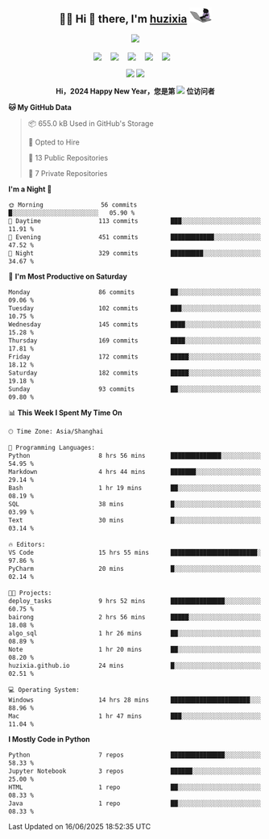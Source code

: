 <div align="center">

## :woman_technologist: Hi 👋 there, I'm [huzixia](https://huzixia.github.io/) <img height="30" src="images/work.gif" />

  <!-- dynamic typing effect 动态打字效果 -->
  <div>
    <a href="https://huzixia.github.io/">
      <img src="https://readme-typing-svg.demolab.com?font=Fira+Code&pause=1000&width=435&lines=console.log(%22Hello%2C%20World%22);胡同学祝您心想事成!&center=true&size=27" />
    </a>
  </div>

  <div>&nbsp;</div>

  <!-- profile logo 个人资料徽标 -->
  <div>
    <a href="https://huzixia.github.io/"><img src="https://img.shields.io/badge/Website-博客-orange" /></a>&emsp;
    <a href="https://www.zhihu.com/people/hu-zi-xia-91"><img src="https://img.shields.io/badge/ZhiHu-知乎-blue" /></a>&emsp;
    <a href="https://twitter.com/zixia80631/"><img src="https://img.shields.io/badge/Twitter-推特-black" /></a>&emsp;
    <a href="https://github.com/HuZixia/Text2Video/assets/38995480/244e64be-3dc4-46bb-8aff-523d8a235a1e"><img src="https://img.shields.io/badge/WeChat-微信-07c160" /></a>&emsp;
    <a href="https://www.cnblogs.com/huzixia"><img src="https://img.shields.io/badge/CnBlog-博客园-yellow" /></a>&emsp;

  </div>

[//]: # (### Github Stats)

 <p>
   <img src="https://github-readme-stats.vercel.app/api?username=HuZixia&rank_icon=github&theme=react&border_color=61dafb&hide_border=true" />
   <img src="https://github-readme-stats.vercel.app/api/top-langs/?username=HuZixia&hide=c%23,powershell,Mathematica,Ruby,Objective-C,Objective-C%2b%2b,Cuda&title_color=61dafb&text_color=ffffff&icon_color=61dafb&bg_color=20232a&langs_count=8&layout=compact&border_color=61dafb&hide_border=true&size_weight=0.5&count_weight=0.5" />
 </p>

</div>

<div align="center"><b>Hi，2024 Happy New Year，您是第 <img src="https://profile-counter.glitch.me/HuZixia/count.svg"></img> 位访问者</b></div>


[//]: # (*   Github Stats)
[//]: # (![Top Langs]&#40;https://github-readme-stats.vercel.app/api/top-langs/?username=HuZixia\&layout=compact&#41;)
[//]: # (![HuZixia's GitHub stats]&#40;https://github-readme-stats.vercel.app/api?username=HuZixia\&rank_icon=github&theme=tokyonight&#41;)


<!--START_SECTION:waka-->
**🐱 My GitHub Data** 

> 📦 655.0 kB Used in GitHub's Storage 
 > 
> 💼 Opted to Hire
 > 
> 📜 13 Public Repositories 
 > 
> 🔑 7 Private Repositories 
 > 
**I'm a Night 🦉** 

```text
🌞 Morning                56 commits          █░░░░░░░░░░░░░░░░░░░░░░░░   05.90 % 
🌆 Daytime                113 commits         ███░░░░░░░░░░░░░░░░░░░░░░   11.91 % 
🌃 Evening                451 commits         ████████████░░░░░░░░░░░░░   47.52 % 
🌙 Night                  329 commits         █████████░░░░░░░░░░░░░░░░   34.67 % 
```
📅 **I'm Most Productive on Saturday** 

```text
Monday                   86 commits          ██░░░░░░░░░░░░░░░░░░░░░░░   09.06 % 
Tuesday                  102 commits         ███░░░░░░░░░░░░░░░░░░░░░░   10.75 % 
Wednesday                145 commits         ████░░░░░░░░░░░░░░░░░░░░░   15.28 % 
Thursday                 169 commits         ████░░░░░░░░░░░░░░░░░░░░░   17.81 % 
Friday                   172 commits         █████░░░░░░░░░░░░░░░░░░░░   18.12 % 
Saturday                 182 commits         █████░░░░░░░░░░░░░░░░░░░░   19.18 % 
Sunday                   93 commits          ██░░░░░░░░░░░░░░░░░░░░░░░   09.80 % 
```


📊 **This Week I Spent My Time On** 

```text
🕑︎ Time Zone: Asia/Shanghai

💬 Programming Languages: 
Python                   8 hrs 56 mins       ██████████████░░░░░░░░░░░   54.95 % 
Markdown                 4 hrs 44 mins       ███████░░░░░░░░░░░░░░░░░░   29.14 % 
Bash                     1 hr 19 mins        ██░░░░░░░░░░░░░░░░░░░░░░░   08.19 % 
SQL                      38 mins             █░░░░░░░░░░░░░░░░░░░░░░░░   03.99 % 
Text                     30 mins             █░░░░░░░░░░░░░░░░░░░░░░░░   03.14 % 

🔥 Editors: 
VS Code                  15 hrs 55 mins      ████████████████████████░   97.86 % 
PyCharm                  20 mins             █░░░░░░░░░░░░░░░░░░░░░░░░   02.14 % 

🐱‍💻 Projects: 
deploy_tasks             9 hrs 52 mins       ███████████████░░░░░░░░░░   60.75 % 
bairong                  2 hrs 56 mins       █████░░░░░░░░░░░░░░░░░░░░   18.08 % 
algo_sql                 1 hr 26 mins        ██░░░░░░░░░░░░░░░░░░░░░░░   08.89 % 
Note                     1 hr 20 mins        ██░░░░░░░░░░░░░░░░░░░░░░░   08.20 % 
huzixia.github.io        24 mins             █░░░░░░░░░░░░░░░░░░░░░░░░   02.51 % 

💻 Operating System: 
Windows                  14 hrs 28 mins      ██████████████████████░░░   88.96 % 
Mac                      1 hr 47 mins        ███░░░░░░░░░░░░░░░░░░░░░░   11.04 % 
```

**I Mostly Code in Python** 

```text
Python                   7 repos             ███████████████░░░░░░░░░░   58.33 % 
Jupyter Notebook         3 repos             ██████░░░░░░░░░░░░░░░░░░░   25.00 % 
HTML                     1 repo              ██░░░░░░░░░░░░░░░░░░░░░░░   08.33 % 
Java                     1 repo              ██░░░░░░░░░░░░░░░░░░░░░░░   08.33 % 
```




 Last Updated on 16/06/2025 18:52:35 UTC
<!--END_SECTION:waka-->


<!--
**HuZixia/HuZixia** is a ✨ _special_ ✨ repository because its `README.md` (this file) appears on your GitHub profile.

Here are some ideas to get you started:

- 🔭 I’m currently working on ...
- 🌱 I’m currently learning ...
- 👯 I’m looking to collaborate on ...
- 🤔 I’m looking for help with ...
- 💬 Ask me about ...
- 📫 How to reach me: ...
- 😄 Pronouns: ...
- ⚡ Fun fact: ...
-->
